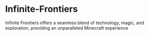 # Infinite-Frontiers
Infinite Frontiers offers a seamless blend of technology, magic, and exploration, providing an unparalleled Minecraft experience

